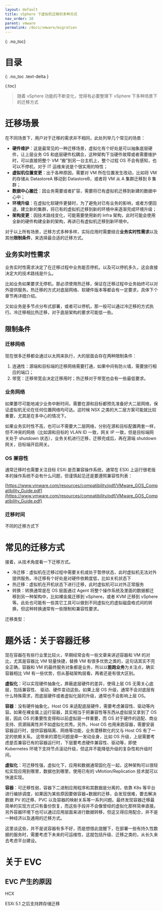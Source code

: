 ```yaml
---
layout: default
title: vSphere 下虚拟机迁移的多种方式
nav_order: 10
parent: vmware
permalink: /docs/vmware/migration
---
```




{: .no_toc}

# 目录


{: .no_toc .text-delta }

{:toc}

> 随着 vSphere 功能的不断变化，觉得有必要整理下 vSphere 下多种场景下的迁移方式
>

# 迁移场景

在不同场景下，用户对于迁移的需求并不相同，此处列举几个常见的场景：

- **硬件维护**：这是最常见的一种迁移场景，虚拟化有个好处是可以抽象底层硬件，让上层业务 OS 和底层硬件松耦合，这种架构下当硬件故障或者需要维护时，可以直接把整个 VM “搬”到另一台主机上，整个过程 OS 不会有感知，也可以不停机，对于 IT 运维来说是个很实用的特性；
- **虚拟机位置变更**：出于各种原因，需要对 VM 所在位置发生改动，比如将 VM 的存储从 DatastoreA 移动到 DatastoreB，或者将 VM 从 A 集群迁移到 B 集群；
- **数据中心搬迁**：因业务需要或者扩容，需要将已有虚拟机迁移到新建的数据中心中；
- **环境升级**：在虚拟化软硬件更替时，为了避免对已有业务的影响，或者方便回退，建立新的集群，将已有的虚拟机迁移到新的环境中来逐渐完成环境升级；
- **架构变更**：因技术路线变化，可能需要使用新的 Infra 架构，此时可能会使用全新的硬件构建全新的架构，再讲已有虚拟机迁移到新环境中。



对于以上所有场景，迁移方式多种多样，实际应用时需要结合**业务实时性需求**以及其他**限制条件**，来选择最合适的迁移方式。

## 业务实时性需求

业务实时性需求决定了在迁移过程中业务能否停机，以及可以停机多久，这会直接决定大的技术路线是什么。

比如业务如果要求无停机，那必须使用热迁移，保证在迁移过程中业务始终可以对外提供服务。热迁移的方式对底层网络、软硬件版本等都会有一定要求，具体下个章节再详细介绍。

又如业务是多节点分布式部署，或者可以停机，那一般可以通过冷迁移的方式执行。冷迁移相比热迁移，对于底层架构的要求可能低一些。



## 限制条件

### 迁移网络

现在很多迁移都会通过以太网来执行，大的层面会存在两种限制条件：

1. 连通性：源端和目标端的迁移网络需要打通，如果中间有防火墙，需要放行相应的端口；
1. 带宽：迁移带宽会决定迁移用时；热迁移对于带宽也会有一些最低要求。

### 业务网络

如果要尽可能地减少业务中断时间，需要在源和目标都预先准备好大二层网络，保证虚拟机无论在任何位置网络均可达。这时候 NSX 之类的大二层方案可能就比较重要，尤其是在多中心的情况下。

如果业务实时性不高，也可以不需要大二层网络，分别在源和目标配置两套一样，但不冲突的网络（比如源和目标的 VLAN ID 一致，网关 IP 一致，但是目标端网关处于 shutdown 状态），业务关机进行迁移，迁移完成后，再在源端 shutdown 网关，目标端开启网关。

### OS 兼容性

通常迁移时也需要关注目标 ESXi 是否兼容操作系统，通常在 ESXi 上运行很老版本的操作系统不会有什么问题，但谨慎起见还是要遵照兼容性列表：

[https://www.vmware.com/resources/compatibility/pdf/VMware_GOS_Compatibility_Guide.pdf](https://www.vmware.com/resources/compatibility/pdf/VMware_GOS_Compatibility_Guide.pdf)



### 迁移时间

不同的迁移方式下



# 常见的迁移方式

接着，从技术角度看一下迁移方式。

- 冷迁移：虚拟机在迁移过程中需要关机或处于暂停状态，此时虚拟机无法对外提供服务。冷迁移有个好处是对硬件依赖度低，比如关机状态下
- 热迁移：虚拟机在开机状态下进行迁移，此时虚拟机可以对外正常服务
- 转换：转换通常是在 OS 层面通过 Agent 将整个操作系统及里面的数据都迁移到另一种架构中，比如裸金属迁移到 vSphere，或者 KVM 迁移到 vSphere 等。此处也可能有一些其它工具可以做到不同虚拟化的虚拟磁盘格式间的转换，但这种转换通常有一些限制和兼容性要求。



迁移类型：



# 题外话：关于容器迁移

现在容器在有些行业里比较火，早期经常会有一些文章来讲述容器和 VM 的对比，尤其是容器比 VM 轻量快捷，替换 VM 有很多优势之类的，这句话其实不完全正确，容器和 VM 的最终服务对象都是业务，所以以**能跑业务**为关注点，确实容器相比 VM 有一些优势，但从基础架构层看，两者还是有很大区别。



**虚拟化**：可以实现硬件抽象化，屏蔽底层硬件的差异，使得上层 OS 无需关心底层，包括兼容性、 驱动、硬件变动这些。如果上层 OS 升级，通常不会对底层有什么特殊需求，而底层硬件或者虚拟化层的升级，通常也不会影响上层 OS。

**容器**：没有硬件抽象化，Host OS 来适配底层硬件，需要考虑兼容性、驱动等内容。如果在裸金属上运行容器，其实相当于把兼容性等东西从虚拟层又拿到了 OS 层，因此 OS 的重要性变得和以前虚拟层一样重要，而 OS 对于硬件的适配、商业支持、资源隔离性并不如虚拟化优秀。另外，Host OS 也用来跑容器，需要安装容器运行时，提供容器隔离、网络等功能，业务潜移默化的又与 Host OS 有了一定的依赖关系。 这带来的潜在问题是牵一发动全身，比如 OS 升级，上层需要考虑是否兼容已有的容器运行时，下层要考虑硬件兼容性、驱动等，即使 Kubernetes 环境下支持节点滚动升级，但这并不能降低升级的复杂性和升级时间。



**虚拟化**：可迁移性强，虚拟化下，应用和数据通常固化在一起，这种架构可以很轻松实现应用到哪里，数据也到哪里，使用已有的 vMotion/Replication 技术就可以快速实现。

**容器**：可迁移性弱，容器下二进制应用程序和其数据是分离的，依靠 K8s 等平台进行编排调度，如果因为某些原因要做容器+数据的迁移，会发现很难，要去解决数据 PV 的迁移、PVC 以及容器的映射关系等一系列问题。最终发现容器迁移最简单的实现方式只有备份恢复，而这些手段并不会像曾经的虚拟化那样简单直接。另外容器环境下也可以通过应用层面来进行数据转移，但这又得应用配合，并不是一种经济以及通用的迁移方式。



这里谈这些，并不是说容器有多不好，而是想借此提醒下，在部署一些有持久性数据的服务时，需要考虑下未来的可运维性，这就包括升级、迁移之类的，从长久来去考虑平台建设。



# 关于 EVC

## EVC 产生的原因



HCX



ESXi 5.1 之后支持跨存储迁移
